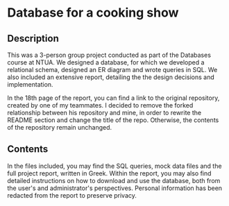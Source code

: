 # Database for a cooking show

## Description
This was a 3-person group project conducted as part of the Databases course at NTUA.
We designed a database, for which we developed a relational schema, designed an ER diagram and wrote queries in SQL.
We also included an extensive report, detailing the the design decisions and implementation.

In the 18th page of the report, you can find a link to the original repository, created by one of my teammates. I decided to remove the forked relationship between his repository and mine, in order to rewrite the README section and change the title of the repo. Otherwise, the contents of the repository remain unchanged.

## Contents
In the files included, you may find the SQL queries, mock data files and the full project report, written in Greek. Within the report, you may also find detailed instructions on how to download and use the database, both from the user's and administrator's perspectives. Personal information has been redacted from the report to preserve privacy.
